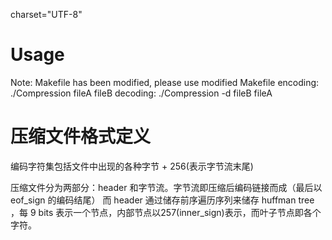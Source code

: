 charset="UTF-8"

# Usage
Note: Makefile has been modified, please use modified Makefile 
encoding: ./Compression fileA fileB
decoding: ./Compression -d fileB fileA
# 压缩文件格式定义

编码字符集包括文件中出现的各种字节 + 256(表示字节流末尾)

压缩文件分为两部分：header 和字节流。字节流即压缩后编码链接而成（最后以 eof_sign 的编码结尾）
而 header 通过储存前序遍历序列来储存 huffman tree ，每 9 bits 表示一个节点，内部节点以257(inner_sign)表示，而叶子节点即各个字符。